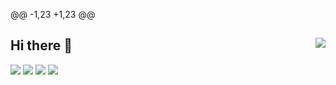 @@ -1,23 +1,23 @@
## Hi there 👋<a href="https://github.com/xiaohou2019/"><img align="right" src="https://komarev.com/ghpvc/?username=xiaohou2019&label=Views" /></a>
<!--
**xiaohou2019/xiaohou2019** is a ✨ _special_ ✨ repository because its `README.md` (this file) appears on your GitHub profile.
Here are some ideas to get you started:
- 🔭 I’m currently working on ...
- 🌱 I’m currently learning ...
- 👯 I’m looking to collaborate on ...
- 🤔 I’m looking for help with ...
- 💬 Ask me about ...
- 📫 How to reach me: ...
- 😄 Pronouns: ...
- ⚡ Fun fact: ...
-->

![](http://github-profile-summary-cards.vercel.app/api/cards/profile-details?username=xiaohou2019&theme=transparent)
![](http://github-profile-summary-cards.vercel.app/api/cards/repos-per-language?username=xiaohou2019&theme=transparent)
![](http://github-profile-summary-cards.vercel.app/api/cards/stats?username=xiaohou2019&theme=transparent)
![](http://github-profile-summary-cards.vercel.app/api/cards/repos-per-language?username=xiaohou2019&theme=transparent)

<!--
<a href="https://github.com/xiaohou2019/"><img height="130px" align="left" src="https://github-readme-stats.vercel.app/api/?username=xiaohou2019&show_icons=true&include_all_commits=true&locale=cn&theme=transparent&hide=prs" /></a>
